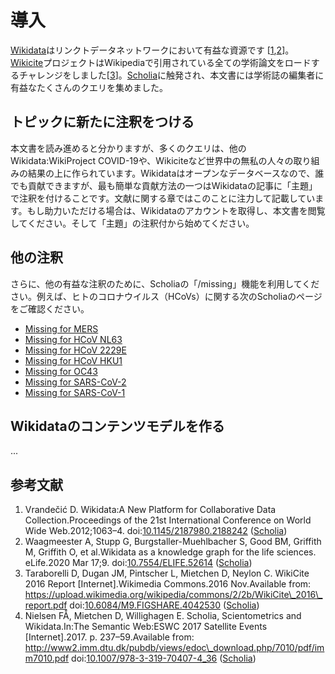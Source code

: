 # 導入

[Wikidata](https://wikidata.org/)はリンクトデータネットワークにおいて有益な資源です \[<a href="#citeref1">1</a>,<a href="#citeref2">2</a>]。[Wikicite](http://wikicite.org/)プロジェクトはWikipediaで引用されている全ての学術論文をロードするチャレンジをしました\[<a href="#citeref3">3</a>]。[Scholia](https://tools.wmflabs.org/scholia/)に触発され、本文書には学術誌の編集者に有益なたくさんのクエリを集めました。

## トピックに新たに注釈をつける

本文書を読み進めると分かりますが、多くのクエリは、他のWikidata:WikiProject COVID-19や、Wikiciteなど世界中の無私の人々の取り組みの結果の上に作られています。Wikidataはオープンなデータベースなので、誰でも貢献できますが、最も簡単な貢献方法の一つはWikidataの記事に「主題」で注釈を付けることです。文献に関する章ではこのことに注力して記載しています。もし助力いただける場合は、Wikidataのアカウントを取得し、本文書を閲覧してください。そして「主題」の注釈付から始めてください。 

## 他の注釈

さらに、他の有益な注釈のために、Scholiaの「/missing」機能を利用してください。例えば、ヒトのコロナウイルス（HCoVs）に関する次のScholiaのページをご確認ください。

* [Missing for MERS](https://tools.wmflabs.org/scholia/topic/Q4902157/missing)
* [Missing for HCoV NL63](https://tools.wmflabs.org/scholia/topic/Q8351095/missing)
* [Missing for HCoV 2229E](https://tools.wmflabs.org/scholia/topic/Q16983356/missing)
* [Missing for HCoV HKU1](https://tools.wmflabs.org/scholia/topic/Q16983360/missing)
* [Missing for OC43](https://tools.wmflabs.org/scholia/topic/Q16991954/missing)
* [Missing for SARS-CoV-2](https://tools.wmflabs.org/scholia/topic/Q82069695/missing)
* [Missing for SARS-CoV-1](https://tools.wmflabs.org/scholia/topic/Q85438966/missing)

## Wikidataのコンテンツモデルを作る

...

## 参考文献

1. <a name="citeref1"></a>Vrandečić D. Wikidata:A New Platform for Collaborative Data Collection.Proceedings of the 21st International Conference on World Wide Web.2012;1063–4\. doi:[10.1145/2187980.2188242](https://doi.org/10.1145/2187980.2188242) ([Scholia](https://tools.wmflabs.org/scholia/doi/10.1145/2187980.2188242))
2. <a name="citeref2"></a>Waagmeester A, Stupp G, Burgstaller-Muehlbacher S, Good BM, Griffith M, Griffith O, et al.Wikidata as a knowledge graph for the life sciences. eLife.2020 Mar 17;9\. doi:[10.7554/ELIFE.52614](https://doi.org/10.7554/ELIFE.52614) ([Scholia](https://tools.wmflabs.org/scholia/doi/10.7554/ELIFE.52614))
3. <a name="citeref3"></a>Taraborelli D, Dugan JM, Pintscher L, Mietchen D, Neylon C. WikiCite 2016 Report \[Internet].Wikimedia Commons.2016 Nov.Available from: https://upload.wikimedia.org/wikipedia/commons/2/2b/WikiCite\_2016\_report.pdf doi:[10.6084/M9.FIGSHARE.4042530](https://doi.org/10.6084/M9.FIGSHARE.4042530) ([Scholia](https://tools.wmflabs.org/scholia/doi/10.6084/M9.FIGSHARE.4042530))
4. <a name="citeref4"></a>Nielsen FÅ, Mietchen D, Willighagen E. Scholia, Scientometrics and Wikidata.In:The Semantic Web:ESWC 2017 Satellite Events \[Internet].2017\. p. 237–59.Available from: http://www2.imm.dtu.dk/pubdb/views/edoc\_download.php/7010/pdf/imm7010.pdf doi:[10.1007/978-3-319-70407-4\_36](https://doi.org/10.1007/978-3-319-70407-4_36) ([Scholia](https://tools.wmflabs.org/scholia/doi/10.1007/978-3-319-70407-4_36))

